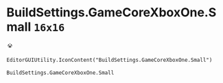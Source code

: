 # BuildSettings.GameCoreXboxOne.Small `16x16`
<img src="/img/BuildSettings.GameCoreXboxOne.Small.png" width=16 height=16>

``` CSharp
EditorGUIUtility.IconContent("BuildSettings.GameCoreXboxOne.Small")
```
```
BuildSettings.GameCoreXboxOne.Small
```

